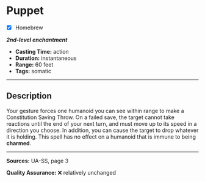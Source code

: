 # Puppet
- [x] Homebrew

***2nd-level enchantment***
- **Casting Time:** action
- **Duration:** instantaneous
- **Range:** 60 feet
- **Tags:** somatic

---

## Description
Your gesture forces one humanoid you can see within range to make a Constitution Saving Throw.
On a failed save, the target cannot take reactions until the end of your next turn, and must move up to its speed in a direction you choose.
In addition, you can cause the target to drop whatever it is holding.
This spell has no effect on a humanoid that is immune to being **charmed**.

---

**Sources:** UA-SS, page 3

**Quality Assurance:** :x: relatively unchanged
